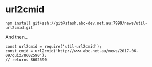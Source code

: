 url2cmid
========

```
npm install git+ssh://git@stash.abc-dev.net.au:7999/news/util-url2cmid.git
```

And then…

```
const url2cmid = require('util-url2cmid');
const cmid = url2cmid('http://www.abc.net.au/news/2017-06-09/quiz/8602590');
// returns 8602590
```
